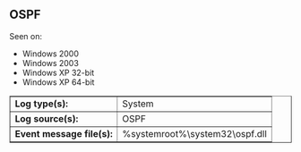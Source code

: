 ## OSPF

Seen on:
* Windows 2000
* Windows 2003
* Windows XP 32-bit
* Windows XP 64-bit

<table border="1" class="docutils">
  <tbody>
    <tr>
      <td><b>Log type(s):</b></td>
      <td>System</td>
    </tr>
    <tr>
      <td><b>Log source(s):</b></td>
      <td>OSPF</td>
    </tr>
    <tr>
      <td><b>Event message file(s):</b></td>
      <td>%systemroot%\system32\ospf.dll</td>
    </tr>
  </tbody>
</table>

&nbsp;

